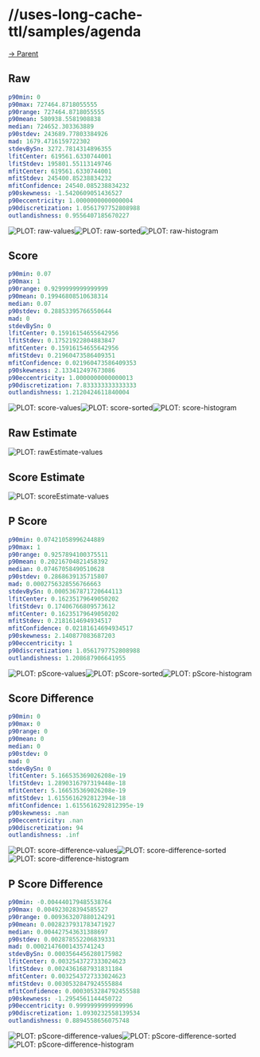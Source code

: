 
# //uses-long-cache-ttl/samples/agenda

[→ Parent](../..)


## Raw


```yaml
p90min: 0
p90max: 727464.8718055555
p90range: 727464.8718055555
p90mean: 580938.5581908838
median: 724652.303363889
p90stdev: 243689.77803384926
mad: 1679.4716159722302
stdevBySn: 3272.7814314896355
lfitCenter: 619561.6330744001
lfitStdev: 195801.55113149746
mfitCenter: 619561.6330744001
mfitStdev: 245400.85238834232
mfitConfidence: 24540.085238834232
p90skewness: -1.5420609051436527
p90eccentricity: 1.0000000000000004
p90discretization: 1.0561797752808988
outlandishness: 0.9556407185670227

```

![PLOT: raw-values](./raw/values.svg)![PLOT: raw-sorted](./raw/sorted.svg)![PLOT: raw-histogram](./raw/histogram.svg)
## Score


```yaml
p90min: 0.07
p90max: 1
p90range: 0.9299999999999999
p90mean: 0.19946808510638314
median: 0.07
p90stdev: 0.28853395766550644
mad: 0
stdevBySn: 0
lfitCenter: 0.15916154655642956
lfitStdev: 0.17521922804883847
mfitCenter: 0.15916154655642956
mfitStdev: 0.21960473586409351
mfitConfidence: 0.021960473586409353
p90skewness: 2.133412497673086
p90eccentricity: 1.0000000000000013
p90discretization: 7.833333333333333
outlandishness: 1.2120424611840004

```

![PLOT: score-values](./score/values.svg)![PLOT: score-sorted](./score/sorted.svg)![PLOT: score-histogram](./score/histogram.svg)
## Raw Estimate

![PLOT: rawEstimate-values](./rawEstimate/values.svg)
## Score Estimate

![PLOT: scoreEstimate-values](./scoreEstimate/values.svg)
## P Score


```yaml
p90min: 0.07421058996244889
p90max: 1
p90range: 0.9257894100375511
p90mean: 0.20216704821458392
median: 0.07467058490510628
p90stdev: 0.2868639135715807
mad: 0.0002756328556766663
stdevBySn: 0.0005367871720644113
lfitCenter: 0.16235179649050202
lfitStdev: 0.17406766809573612
mfitCenter: 0.16235179649050202
mfitStdev: 0.2181614694934517
mfitConfidence: 0.02181614694934517
p90skewness: 2.140877083687203
p90eccentricity: 1
p90discretization: 1.0561797752808988
outlandishness: 1.208687906641955

```

![PLOT: pScore-values](./pScore/values.svg)![PLOT: pScore-sorted](./pScore/sorted.svg)![PLOT: pScore-histogram](./pScore/histogram.svg)
## Score Difference


```yaml
p90min: 0
p90max: 0
p90range: 0
p90mean: 0
median: 0
p90stdev: 0
mad: 0
stdevBySn: 0
lfitCenter: 5.166535369026208e-19
lfitStdev: 1.2890316797319448e-18
mfitCenter: 5.166535369026208e-19
mfitStdev: 1.6155616292812394e-18
mfitConfidence: 1.6155616292812395e-19
p90skewness: .nan
p90eccentricity: .nan
p90discretization: 94
outlandishness: .inf

```

![PLOT: score-difference-values](./score-difference/values.svg)![PLOT: score-difference-sorted](./score-difference/sorted.svg)![PLOT: score-difference-histogram](./score-difference/histogram.svg)
## P Score Difference


```yaml
p90min: -0.004440179485538764
p90max: 0.004923028394585527
p90range: 0.009363207880124291
p90mean: 0.0028237931783471927
median: 0.004427543631388697
p90stdev: 0.002878552206839331
mad: 0.00021476001435741243
stdevBySn: 0.0003564456280175982
lfitCenter: 0.0032543727333024623
lfitStdev: 0.0024361687931831184
mfitCenter: 0.0032543727333024623
mfitStdev: 0.0030532847924555884
mfitConfidence: 0.0003053284792455588
p90skewness: -1.2954561144450722
p90eccentricity: 0.9999999999999996
p90discretization: 1.0930232558139534
outlandishness: 0.8894558656075748

```

![PLOT: pScore-difference-values](./pScore-difference/values.svg)![PLOT: pScore-difference-sorted](./pScore-difference/sorted.svg)![PLOT: pScore-difference-histogram](./pScore-difference/histogram.svg)